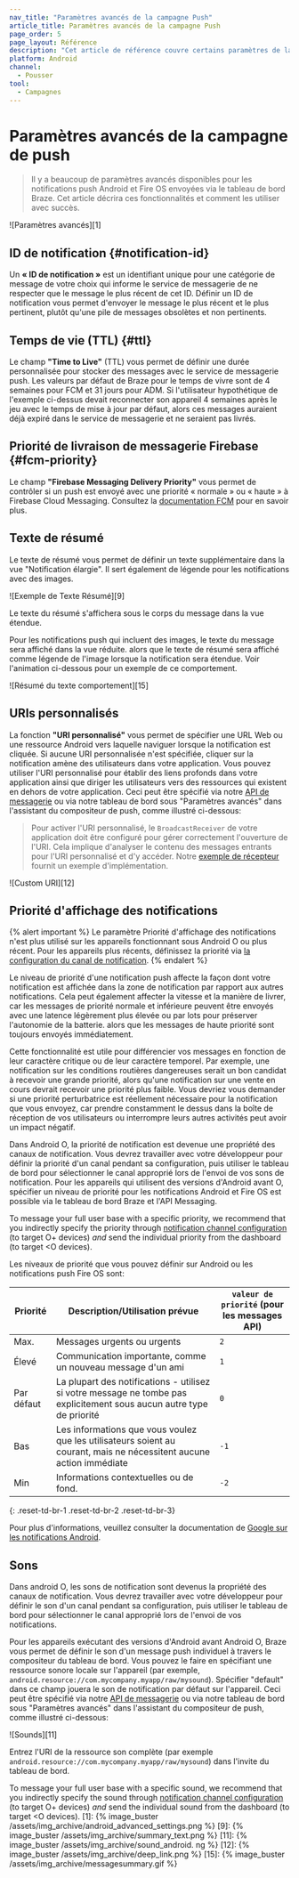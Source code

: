 ```yaml
---
nav_title: "Paramètres avancés de la campagne Push"
article_title: Paramètres avancés de la campagne Push
page_order: 5
page_layout: Référence
description: "Cet article de référence couvre certains paramètres de la campagne Push Avancée comme la priorité, les URL personnalisées, les options de livraison, et plus encore."
platform: Android
channel:
  - Pousser
tool:
  - Campagnes
---
```


# Paramètres avancés de la campagne de push

> Il y a beaucoup de paramètres avancés disponibles pour les notifications push Android et Fire OS envoyées via le tableau de bord Braze. Cet article décrira ces fonctionnalités et comment les utiliser avec succès.

!\[Paramètres avancés\]\[1\]

## ID de notification {#notification-id}

Un __« ID de notification »__ est un identifiant unique pour une catégorie de message de votre choix qui informe le service de messagerie de ne respecter que le message le plus récent de cet ID. Définir un ID de notification vous permet d'envoyer le message le plus récent et le plus pertinent, plutôt qu'une pile de messages obsolètes et non pertinents.

## Temps de vie (TTL) {#ttl}

Le champ __"Time to Live"__ (TTL) vous permet de définir une durée personnalisée pour stocker des messages avec le service de messagerie push. Les valeurs par défaut de Braze pour le temps de vivre sont de 4 semaines pour FCM et 31 jours pour ADM. Si l'utilisateur hypothétique de l'exemple ci-dessus devait reconnecter son appareil 4 semaines après le jeu avec le temps de mise à jour par défaut, alors ces messages auraient déjà expiré dans le service de messagerie et ne seraient pas livrés.

## Priorité de livraison de messagerie Firebase {#fcm-priority}

Le champ __"Firebase Messaging Delivery Priority"__ vous permet de contrôler si un push est envoyé avec une priorité « normale » ou « haute » à Firebase Cloud Messaging. Consultez la [documentation FCM](https://firebase.google.com/docs/cloud-messaging/concept-options#setting-the-priority-of-a-message) pour en savoir plus.

## Texte de résumé

Le texte de résumé vous permet de définir un texte supplémentaire dans la vue "Notification élargie". Il sert également de légende pour les notifications avec des images.

!\[Exemple de Texte Résumé\]\[9\]

Le texte du résumé s'affichera sous le corps du message dans la vue étendue.

Pour les notifications push qui incluent des images, le texte du message sera affiché dans la vue réduite. alors que le texte de résumé sera affiché comme légende de l'image lorsque la notification sera étendue. Voir l'animation ci-dessous pour un exemple de ce comportement.

!\[Résumé du texte comportement\]\[15\]

## URIs personnalisés

La fonction __"URI personnalisé"__ vous permet de spécifier une URL Web ou une ressource Android vers laquelle naviguer lorsque la notification est cliquée. Si aucune URI personnalisée n'est spécifiée, cliquer sur la notification amène des utilisateurs dans votre application. Vous pouvez utiliser l'URI personnalisé pour établir des liens profonds dans votre application ainsi que diriger les utilisateurs vers des ressources qui existent en dehors de votre application. Ceci peut être spécifié via notre [API de messagerie][13] ou via notre tableau de bord sous "Paramètres avancés" dans l'assistant du compositeur de push, comme illustré ci-dessous:

> Pour activer l'URI personnalisé, le `BroadcastReceiver` de votre application doit être configuré pour gérer correctement l'ouverture de l'URI.  Cela implique d'analyser le contenu des messages entrants pour l'URI personnalisé et d'y accéder.  Notre [exemple de récepteur][14] fournit un exemple d'implémentation.

!\[Custom URI\]\[12\]

## Priorité d'affichage des notifications

{% alert important %}
Le paramètre Priorité d'affichage des notifications n'est plus utilisé sur les appareils fonctionnant sous Android O ou plus récent. Pour les appareils plus récents, définissez la priorité via [la configuration du canal de notification](https://developer.android.com/training/notify-user/channels#importance).
{% endalert %}

Le niveau de priorité d'une notification push affecte la façon dont votre notification est affichée dans la zone de notification par rapport aux autres notifications. Cela peut également affecter la vitesse et la manière de livrer, car les messages de priorité normale et inférieure peuvent être envoyés avec une latence légèrement plus élevée ou par lots pour préserver l'autonomie de la batterie. alors que les messages de haute priorité sont toujours envoyés immédiatement.

Cette fonctionnalité est utile pour différencier vos messages en fonction de leur caractère critique ou de leur caractère temporel. Par exemple, une notification sur les conditions routières dangereuses serait un bon candidat à recevoir une grande priorité, alors qu'une notification sur une vente en cours devrait recevoir une priorité plus faible. Vous devriez vous demander si une priorité perturbatrice est réellement nécessaire pour la notification que vous envoyez, car prendre constamment le dessus dans la boîte de réception de vos utilisateurs ou interrompre leurs autres activités peut avoir un impact négatif.

Dans Android O, la priorité de notification est devenue une propriété des canaux de notification. Vous devrez travailler avec votre développeur pour définir la priorité d'un canal pendant sa configuration, puis utiliser le tableau de bord pour sélectionner le canal approprié lors de l'envoi de vos sons de notification. Pour les appareils qui utilisent des versions d'Android avant O, spécifier un niveau de priorité pour les notifications Android et Fire OS est possible via le tableau de bord Braze et l'API Messaging.

To message your full user base with a specific priority, we recommend that you indirectly specify the priority through [notification channel configuration][17] (to target O+ devices) *and* send the individual priority from the dashboard (to target <O devices).

Les niveaux de priorité que vous pouvez définir sur Android ou les notifications push Fire OS sont:

| Priorité   | Description/Utilisation prévue                                                                                        | `valeur de priorité` (pour les messages API) |
| ---------- | --------------------------------------------------------------------------------------------------------------------- | -------------------------------------------- |
| Max.       | Messages urgents ou urgents                                                                                           | `2`                                          |
| Élevé      | Communication importante, comme un nouveau message d'un ami                                                           | `1`                                          |
| Par défaut | La plupart des notifications - utilisez si votre message ne tombe pas explicitement sous aucun autre type de priorité | `0`                                          |
| Bas        | Les informations que vous voulez que les utilisateurs soient au courant, mais ne nécessitent aucune action immédiate  | `-1`                                         |
| Min        | Informations contextuelles ou de fond.                                                                                | `-2`                                         |
{: .reset-td-br-1 .reset-td-br-2 .reset-td-br-3}

Pour plus d'informations, veuillez consulter la documentation de [Google sur les notifications Android][2].

## Sons

Dans android O, les sons de notification sont devenus la propriété des canaux de notification. Vous devrez travailler avec votre développeur pour définir le son d'un canal pendant sa configuration, puis utiliser le tableau de bord pour sélectionner le canal approprié lors de l'envoi de vos notifications.

Pour les appareils exécutant des versions d'Android avant Android O, Braze vous permet de définir le son d'un message push individuel à travers le compositeur du tableau de bord. Vous pouvez le faire en spécifiant une ressource sonore locale sur l'appareil (par exemple, `android.resource://com.mycompany.myapp/raw/mysound`). Spécifier "default" dans ce champ jouera le son de notification par défaut sur l'appareil. Ceci peut être spécifié via notre [API de messagerie][13] ou via notre tableau de bord sous "Paramètres avancés" dans l'assistant du compositeur de push, comme illustré ci-dessous:

!\[Sounds\]\[11\]

Entrez l'URI de la ressource son complète (par exemple `android.resource://com.mycompany.myapp/raw/mysound`) dans l'invite du tableau de bord.

To message your full user base with a specific sound, we recommend that you indirectly specify the sound through [notification channel configuration][16] (to target O+ devices) *and* send the individual sound from the dashboard (to target <O devices).
[1]: {% image_buster /assets/img_archive/android_advanced_settings.png %} [9]: {% image_buster /assets/img_archive/summary_text.png %} [11]: {% image_buster /assets/img_archive/sound_android. ng %} [12]: {% image_buster /assets/img_archive/deep_link.png %} [15]: {% image_buster /assets/img_archive/messagesummary.gif %}

[2]: http://developer.android.com/design/patterns/notifications.html
[13]: {{site.baseurl}}/api/endpoints/messaging/
[14]: https://github.com/Appboy/appboy-android-sdk/blob/master/samples/custom-broadcast/src/main/java/com/braze/custombroadcast/CustomBroadcastReceiver.java
[17]: https://developer.android.com/training/notify-user/channels#importance
[16]: https://developer.android.com/training/notify-user/channels